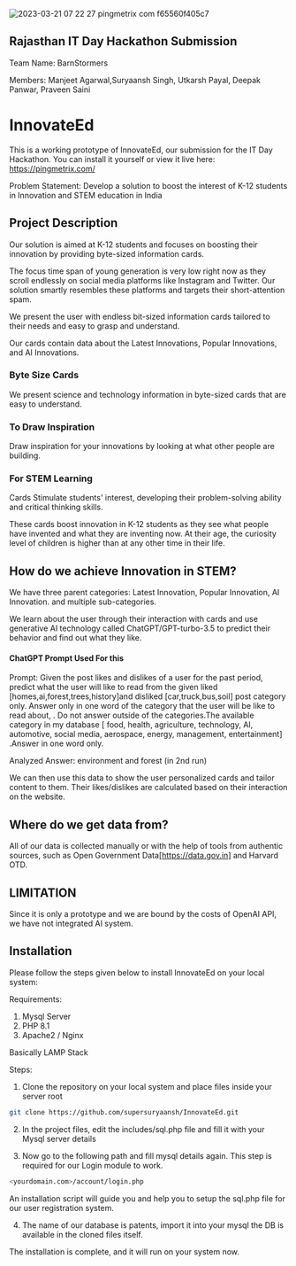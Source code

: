
![2023-03-21 07 22 27 pingmetrix com f65560f405c7](https://user-images.githubusercontent.com/53139260/226501417-2e4710a5-6db7-4b54-80a7-e7b181fdfd93.png)


## Rajasthan IT Day Hackathon Submission

Team Name: BarnStormers

Members: Manjeet Agarwal,Suryaansh Singh, Utkarsh Payal, Deepak Panwar, Praveen Saini 
#     InnovateEd

This is a working prototype of InnovateEd, our submission for the IT Day Hackathon. You can install it yourself or view it live here:
https://pingmetrix.com/


Problem Statement: Develop a solution to boost the interest of K-12 students in Innovation and STEM education in India
## Project Description

Our solution is aimed at K-12 students and focuses on boosting their innovation by providing byte-sized information cards.

The focus time span of young generation is very low right now as they scroll endlessly on social media platforms like Instagram and Twitter. Our solution smartly resembles these platforms and targets their short-attention spam.

We present the user with endless bit-sized information cards tailored to their needs and easy to grasp and understand.

Our cards contain data about the Latest Innovations, Popular Innovations, and AI Innovations.

### Byte Size Cards
We present science and technology information in byte-sized cards that are easy to understand.


### To Draw Inspiration
Draw inspiration for your innovations by looking at what other people are building.


### For STEM Learning
Cards Stimulate students' interest, developing their problem-solving ability and critical thinking skills.


These cards boost innovation in K-12 students as they see what people have invented and what they are inventing now. At their age, the curiosity level of children is higher than at any other time in their life.


## How do we achieve Innovation in STEM?
We have three parent categories: Latest Innovation, Popular Innovation, AI Innovation. and multiple sub-categories.

We learn about the user through their interaction with cards and use generative AI technology called ChatGPT/GPT-turbo-3.5 to predict their behavior and find out what they like.

#### ChatGPT Prompt Used For this
Prompt: Given the post likes and dislikes of a user for the past period, predict what the user will like to read from the given liked [homes,ai,forest,trees,history]and disliked [car,truck,bus,soil] post category only. Answer only in one word of the category that the user will be like  to read about, . Do not answer outside of the categories.The available category in my database [ food, health, agriculture, technology, AI, automotive, social media, aerospace, energy, management, entertainment] .Answer in one word only.

Analyzed Answer: environment and forest (in 2nd run)

We can then use this data to show the user personalized cards and tailor content to them. Their likes/dislikes are calculated based on their interaction on the website.


## Where do we get data from?

All of our data is collected manually or with the help of tools from authentic sources, such as Open Government Data[https://data.gov.in] and Harvard OTD. 

## LIMITATION
Since it is only a prototype and we are bound by the costs of OpenAI API, we have not integrated AI system.
## Installation

Please follow the steps given below to install InnovateEd on your local system:

Requirements:
1. Mysql Server
2. PHP 8.1 
3. Apache2 / Nginx

Basically LAMP Stack

Steps:
1. Clone the repository on your local system and place files inside your server root
```sh
git clone https://github.com/supersuryaansh/InnovateEd.git
```
2. In the project files, edit the includes/sql.php file and fill it with your Mysql server details

3. Now go to the following path and fill mysql details again. This step is required for our Login module to work.
```sh
<yourdomain.com>/account/login.php
```
An installation script will guide you and help you to setup the sql.php file for our user registration system.

4. The name of our database is patents, import it into your mysql the DB is available in the cloned files itself.

The installation is complete, and it will run on your system now.

